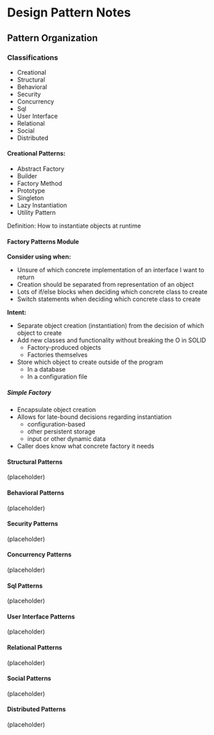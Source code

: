 # Design Pattern Notes

## Pattern Organization

### Classifications
* Creational
* Structural
* Behavioral
* Security
* Concurrency
* Sql
* User Interface
* Relational
* Social
* Distributed

#### Creational Patterns:
* Abstract Factory
* Builder
* Factory Method
* Prototype
* Singleton
* Lazy Instantiation
* Utility Pattern

Definition:  How to instantiate objects at runtime

#### Factory Patterns Module

**Consider using when:**
* Unsure of which concrete implementation of an interface I want to return
* Creation should be separated from representation of an object
* Lots of if/else blocks when deciding which concrete class to create
* Switch statements when deciding which concrete class to create

**Intent:**
* Separate object creation (instantiation) from the decision of which object to create
* Add new classes and functionality without breaking the O in SOLID
  * Factory-produced objects
  * Factories themselves
* Store which object to create outside of the program
  * In a database
  * In a configuration file

##### Simple Factory

* Encapsulate object creation
* Allows for late-bound decisions regarding instantiation
  * configuration-based
  * other persistent storage
  * input or other dynamic data
* Caller does know what concrete factory it needs


#### Structural Patterns

(placeholder)

#### Behavioral Patterns

(placeholder)

#### Security Patterns

(placeholder)

#### Concurrency Patterns

(placeholder)

#### Sql Patterns

(placeholder)

#### User Interface Patterns

(placeholder)

#### Relational Patterns

(placeholder)

#### Social Patterns

(placeholder)

#### Distributed Patterns

(placeholder)
